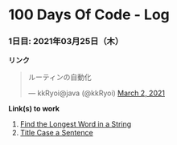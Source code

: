 # 100 Days Of Code - Log

### 1日目: 2021年03月25日（木）

**リンク** 
<blockquote class="twitter-tweet"><p lang="ja" dir="ltr">ルーティンの自動化</p>&mdash; kkRyoi@java (@kkRyoi) <a href="https://twitter.com/kkRyoi/status/1374807621425721347?ref_src=twsrc%5Etfw">March 2, 2021</a></blockquote> 

**Link(s) to work**
1. [Find the Longest Word in a String](https://www.freecodecamp.com/challenges/find-the-longest-word-in-a-string)
2. [Title Case a Sentence](https://www.freecodecamp.com/challenges/title-case-a-sentence)

